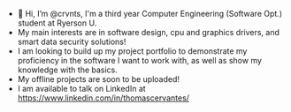 - 👋 Hi, I’m @crvnts, I'm a third year Computer Engineering (Software Opt.) student at Ryerson U.
- My main interests are in software design, cpu and graphics drivers, and smart data security solutions!
- I am looking to build up my project portfolio to demonstrate my proficiency in the software I want to work with, as well as show my knowledge with the basics. 
- My offline projects are soon to be uploaded!
- I am available to talk on LinkedIn at https://www.linkedin.com/in/thomascervantes/
